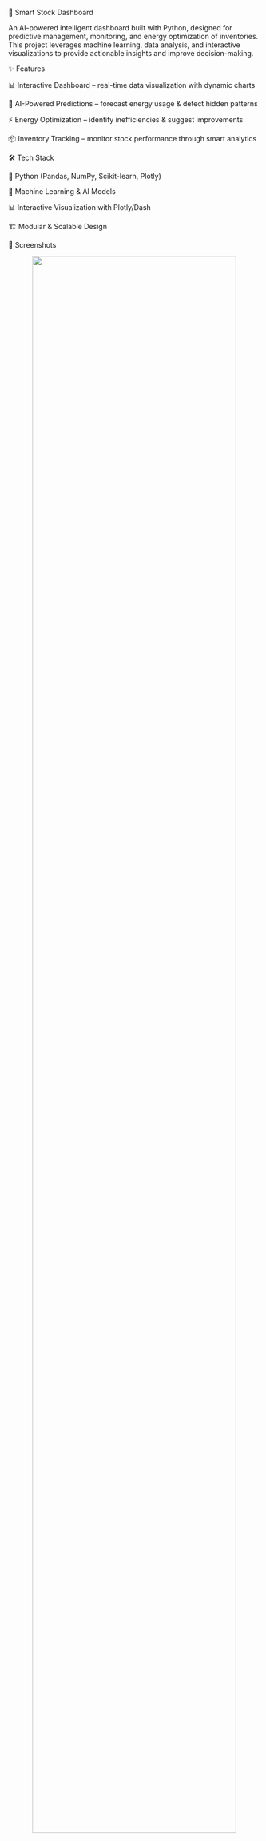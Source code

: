 🚀 Smart Stock Dashboard

An AI-powered intelligent dashboard built with Python, designed for predictive management, monitoring, and energy optimization of inventories.
This project leverages machine learning, data analysis, and interactive visualizations to provide actionable insights and improve decision-making.

✨ Features

📊 Interactive Dashboard – real-time data visualization with dynamic charts

🤖 AI-Powered Predictions – forecast energy usage & detect hidden patterns

⚡ Energy Optimization – identify inefficiencies & suggest improvements

📦 Inventory Tracking – monitor stock performance through smart analytics

🛠 Tech Stack

🐍 Python (Pandas, NumPy, Scikit-learn, Plotly)

🤖 Machine Learning & AI Models

📊 Interactive Visualization with Plotly/Dash

🏗 Modular & Scalable Design

📸 Screenshots
<p align="center"> <img src="https://github.com/user-attachments/assets/5f6a7489-054a-4e6d-8112-c1b0225c1b15" width="90%" /> <img src="https://github.com/user-attachments/assets/9a9747f7-85d3-4f71-abbc-b2a03e575827" width="90%" /> <img src="https://github.com/user-attachments/assets/4c9f9e38-bea9-4a81-b6d1-98b01b4ba4c6" width="90%" /> <img src="https://github.com/user-attachments/assets/2af1078b-4743-4dfd-88de-a885ea4c8bd2" width="90%" /> <img src="https://github.com/user-attachments/assets/a18b8cb8-1b77-4a93-85d7-82066a70d8ed" width="90%" /> <img src="https://github.com/user-attachments/assets/acbbf5a6-c2df-48fb-ac4d-84b48db5bb34" width="90%" /> <img src="https://github.com/user-attachments/assets/b750ab91-e168-48bc-b1ab-b239b8a9a3ee" width="90%" /> <img src="https://github.com/user-attachments/assets/15d8a5e2-7467-487f-af61-29e571807135" width="90%" /> <img src="https://github.com/user-attachments/assets/c078f6a9-b60b-4df2-b06e-f3e9de065de1" width="90%" /> </p>
📌 Project Goals

This dashboard was developed as part of an academic project, highlighting the potential of AI-driven decision support systems for sustainable energy management.
